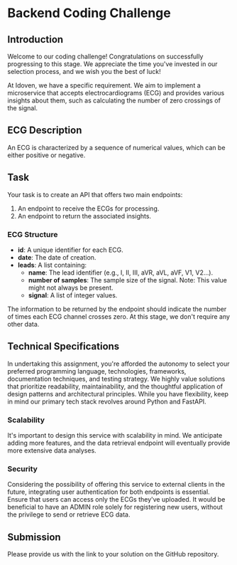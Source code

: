 # Backend Coding Challenge

## Introduction

Welcome to our coding challenge! Congratulations on successfully progressing to this stage. We appreciate the time you've invested in our selection process, and we wish you the best of luck!

At Idoven, we have a specific requirement. We aim to implement a microservice that accepts electrocardiograms (ECG) and provides various insights about them, such as calculating the number of zero crossings of the signal.

## ECG Description

An ECG is characterized by a sequence of numerical values, which can be either positive or negative.

## Task

Your task is to create an API that offers two main endpoints:
1. An endpoint to receive the ECGs for processing.
2. An endpoint to return the associated insights.

### ECG Structure

- **id**: A unique identifier for each ECG.
- **date**: The date of creation.
- **leads**: A list containing:
  - **name**: The lead identifier (e.g., I, II, III, aVR, aVL, aVF, V1, V2…).
  - **number of samples**: The sample size of the signal. Note: This value might not always be present.
  - **signal**: A list of integer values.

The information to be returned by the endpoint should indicate the number of times each ECG channel crosses zero. At this stage, we don't require any other data.

## Technical Specifications

In undertaking this assignment, you're afforded the autonomy to select your preferred programming language, technologies, frameworks, documentation techniques, and testing strategy. We highly value solutions that prioritize readability, maintainability, and the thoughtful application of design patterns and architectural principles. While you have flexibility, keep in mind our primary tech stack revolves around Python and FastAPI.

### Scalability

It's important to design this service with scalability in mind. We anticipate adding more features, and the data retrieval endpoint will eventually provide more extensive data analyses.

### Security

Considering the possibility of offering this service to external clients in the future, integrating user authentication for both endpoints is essential. Ensure that users can access only the ECGs they've uploaded. It would be beneficial to have an ADMIN role solely for registering new users, without the privilege to send or retrieve ECG data.

## Submission

Please provide us with the link to your solution on the GitHub repository.